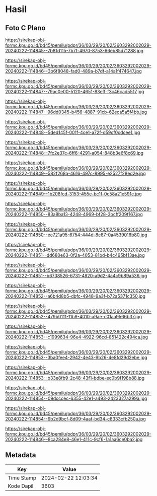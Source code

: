 # Hasil

## Foto C Plano

https://sirekap-obj-formc.kpu.go.id/bd45/pemilu/pdpr/36/03/29/20/02/3603292002029-20240222-114845--7b81d115-7b7f-4970-8753-66eb85d71288.jpg

https://sirekap-obj-formc.kpu.go.id/bd45/pemilu/pdpr/36/03/29/20/02/3603292002029-20240222-114846--3b6f8048-fad0-489a-b7df-a14a1f474647.jpg

https://sirekap-obj-formc.kpu.go.id/bd45/pemilu/pdpr/36/03/29/20/02/3603292002029-20240222-114847--79ac0e00-5120-4651-83e3-f3c46cad5517.jpg

https://sirekap-obj-formc.kpu.go.id/bd45/pemilu/pdpr/36/03/29/20/02/3603292002029-20240222-114847--96dd0345-b456-4887-91cb-62eca5a5f4bb.jpg

https://sirekap-obj-formc.kpu.go.id/bd45/pemilu/pdpr/36/03/29/20/02/3603292002029-20240222-114848--5ded145f-001f-4ce1-a72f-d59cf0cdcee1.jpg

https://sirekap-obj-formc.kpu.go.id/bd45/pemilu/pdpr/36/03/29/20/02/3603292002029-20240222-114848--7fc2e37c-6ff6-4291-a054-848b3e6f8c69.jpg

https://sirekap-obj-formc.kpu.go.id/bd45/pemilu/pdpr/36/03/29/20/02/3603292002029-20240222-114849--582f268a-4616-497c-8995-e2527f28ed2e.jpg

https://sirekap-obj-formc.kpu.go.id/bd45/pemilu/pdpr/36/03/29/20/02/3603292002029-20240222-114849--1b208fcd-3153-455e-bc1f-0c58a21e591c.jpg

https://sirekap-obj-formc.kpu.go.id/bd45/pemilu/pdpr/36/03/29/20/02/3603292002029-20240222-114850--83a8ba13-4248-4969-bf28-3bcff209f167.jpg

https://sirekap-obj-formc.kpu.go.id/bd45/pemilu/pdpr/36/03/29/20/02/3603292002029-20240222-114850--ec721a95-6754-444d-8c87-0a4539016b80.jpg

https://sirekap-obj-formc.kpu.go.id/bd45/pemilu/pdpr/36/03/29/20/02/3603292002029-20240222-114851--dd680e63-0f2a-4053-81bd-b4c495bf13ae.jpg

https://sirekap-obj-formc.kpu.go.id/bd45/pemilu/pdpr/36/03/29/20/02/3603292002029-20240222-114851--b6738526-6731-4820-a9d2-4a4c9b89a536.jpg

https://sirekap-obj-formc.kpu.go.id/bd45/pemilu/pdpr/36/03/29/20/02/3603292002029-20240222-114852--a6b4d8b5-dbfc-4948-9a3f-b72a5371c350.jpg

https://sirekap-obj-formc.kpu.go.id/bd45/pemilu/pdpr/36/03/29/20/02/3603292002029-20240222-114852--479b0111-11b9-4010-a9ae-c01aa9566b37.jpg

https://sirekap-obj-formc.kpu.go.id/bd45/pemilu/pdpr/36/03/29/20/02/3603292002029-20240222-114853--c1999634-96e4-4922-96cd-851422c494ca.jpg

https://sirekap-obj-formc.kpu.go.id/bd45/pemilu/pdpr/36/03/29/20/02/3603292002029-20240222-114853--3ba0fee4-2942-4e43-9b26-4e8fd29d2ebe.jpg

https://sirekap-obj-formc.kpu.go.id/bd45/pemilu/pdpr/36/03/29/20/02/3603292002029-20240222-114853--b33e8fb9-2c48-43f1-bdbe-ec0b9f198b88.jpg

https://sirekap-obj-formc.kpu.go.id/bd45/pemilu/pdpr/36/03/29/20/02/3603292002029-20240222-114854--09dcccec-6355-42e1-a493-2423327a299a.jpg

https://sirekap-obj-formc.kpu.go.id/bd45/pemilu/pdpr/36/03/29/20/02/3603292002029-20240222-114854--9b2d9bcf-8d09-4aaf-bd34-c8333cfb250a.jpg

https://sirekap-obj-formc.kpu.go.id/bd45/pemilu/pdpr/36/03/29/20/02/3603292002029-20240222-114846--8ca284e8-46e1-411c-9cf6-1a1aa6ce0ba2.jpg


## Metadata

| Key        | Value               |
| ---------- | ------------------- |
| Time Stamp | 2024-02-22 12:03:34 |
| Kode Dapil | 3603                |



